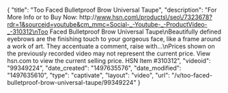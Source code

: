 {
    "title": "Too Faced Bulletproof Brow  Universal Taupe",
    "description": "For More Info or to Buy Now: http:\/\/www.hsn.com\/products\/seo\/7323678?rdr=1&sourceid=youtube&cm_mmc=Social-_-Youtube-_-ProductVideo-_-310312\nToo Faced Bulletproof Brow  Universal Taupe\nBeautifully defined eyebrows are the finishing touch to your gorgeous face, like a frame around a work of art. They accentuate a comment, raise with...\nPrices shown on the previously recorded video may not represent the current price.  View hsn.com to view the current selling price. HSN Item #310312",
    "videoid": "99349224",
    "date_created": "1497635576",
    "date_modified": "1497635610",
    "type": "captivate",
    "layout": "video",
    "url": "\/v\/too-faced-bulletproof-brow-universal-taupe\/99349224"
}
